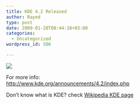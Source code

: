 ```yaml
---
title: KDE 4.2 Released
author: Rayed
type: post
date: 2009-01-28T08:44:18+03:00
categories:
  - Uncategorized
wordpress_id: 506

---
```

<p><a href="http://www.kde.org/announcements/4.2/screenshots/desktop.png"><img src="http://www.kde.org/announcements/4.2/screenshots/desktop_thumb.png" with="420"/></a></p>
<p>For more info:<br />
<a href="http://www.kde.org/announcements/4.2/index.php">http://www.kde.org/announcements/4.2/index.php</a></p>
<p>Don&#8217;t know what is KDE? check <a href="http://en.wikipedia.org/wiki/KDE">Wikipedia KDE page</a></p>
